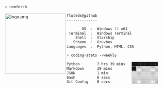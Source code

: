 ```zsh
> neofetch
```

<!--img align="left" src="https://github.com/fluteds.png" alt="logo.png" width="200"/>-->
<img align="left" src="https://external-content.duckduckgo.com/iu/?u=https%3A%2F%2F78.media.tumblr.com%2F975fca5f82161b190efdcaa05ffbd4ec%2Ftumblr_p6q6m9TJF01x3p3jmo1_500.png&f=1&nofb=1" alt="logo.png" width="200"/>

```csharp
fluteds@github
--------------

       OS  :  Windows 11 x64
 Terminal  :  Windows Terminal
    Shell  :  Starship
   Scheme  :  Gruvbox
Languages  :  Python, HTML, CSS
```

```zsh
> coding-stats --weekly
```

<!--START_SECTION:waka-->

```txt
Python        7 hrs 39 mins   ███████████████████████░░   91.54 %
Markdown      39 mins         ██░░░░░░░░░░░░░░░░░░░░░░░   07.86 %
JSON          1 min           ░░░░░░░░░░░░░░░░░░░░░░░░░   00.25 %
Bash          0 secs          ░░░░░░░░░░░░░░░░░░░░░░░░░   00.17 %
Git Config    0 secs          ░░░░░░░░░░░░░░░░░░░░░░░░░   00.15 %
```

<!--END_SECTION:waka-->
